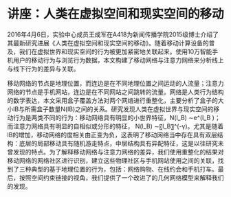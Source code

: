 

# 讲座：人类在虚拟空间和现实空间的移动

2016年4月6日，实验中心成员王成军在A418为新闻传播学院2015级博士介绍了其最新研究进展《人类在虚拟空间和现实空间的移动》。随着移动计算设备的普及，我们在虚拟世界和现实空间的行为被更加紧密地关联起来。使用10万智能手机用户的移动行为与浏览行为数据，本文构建了移动网络与注意力网络来分析线上与线下行为的差异与关联。

移动网络的节点是地理位置，而连边是在不同地理位置之间运动的人流量；注意力网络的节点是手机网站，连边是在不同网站之间跳转的流量。网络是人类行为结构的数学表达，本文采用盒子覆盖方法对两个网络进行重整化，主要分析了盒子的大小lB与所需盒子数量N(lB)之间的关系。研究发现人类在虚拟世界与现实空间的移动行为是两类不同的行为：移动网络具有明显的小世界特征，N(l_B) ∼e^(l_B )；而注意力网络具有明显的自相似或分形的特征， N(l_B) ∼〖l_B〗^(-γ)。尤其是随着lB的增加，移动网络的度相关由正变为负，这表明了移动网络当中存在具有双层结构：底层的局部移动具有随机游走特点，中层结构具有异配特征，这是以往研究未曾发现的特点。为了解释移动网络与注意力网络的差异，我们使用重整化的结果对移动网络的网络社区进行识别，建立这些物理社区与手机网站使用之间的关联，找到了三种典型的基于地理位置的行为，包括：网络购物、在线约会和手机打车。最后，按照空间约束链接的视角，我们提供了一个改进了的几何网络模型来解释我们的发现。
